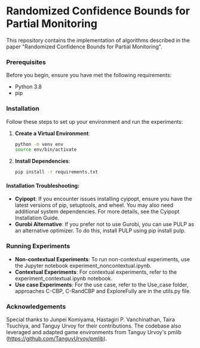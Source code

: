 # Randomized Confidence Bounds for Partial Monitoring

This repository contains the implementation of algorithms described in the paper "Randomized Confidence Bounds for Partial Monitoring".

### Prerequisites

Before you begin, ensure you have met the following requirements:

- Python 3.8
- pip

### Installation

Follow these steps to set up your environment and run the experiments:

1. **Create a Virtual Environment**:
   ```bash
   python -m venv env
   source env/bin/activate  

2. **Install Dependencies**:

   ```bash 
   pip install -r requirements.txt
   ```

#### Installation Troubleshooting:

- **Cyipopt**: If you encounter issues installing cyipopt, ensure you have the latest versions of pip, setuptools, and wheel. You may also need additional system dependencies. For more details, see the Cyipopt Installation Guide.
- **Gurobi Alternative**: If you prefer not to use Gurobi, you can use PULP as an alternative optimizer. To do this, install PULP using pip install pulp.

### Running Experiments

- **Non-contextual Experiments**: To run non-contextual experiments, use the Jupyter notebook experiment_noncontextual.ipynb.
- **Contextual Experiments**: For contextual experiments, refer to the experiment_contextual.ipynb notebook.
- **Use case Experiments**: For the use case, refer to the Use_case folder, approaches C-CBP, C-RandCBP  and ExploreFully are in the utils.py file. 

### Acknowledgements

Special thanks to Junpei Komiyama, Hastagiri P. Vanchinathan, Taira Tsuchiya, and Tanguy Urvoy for their contributions. The codebase also leveraged and adapted game environments from Tanguy Urvoy's pmlib (https://github.com/TanguyUrvoy/pmlib).


